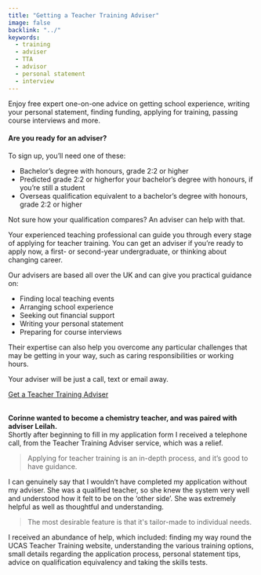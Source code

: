 ```yaml
---
title: "Getting a Teacher Training Adviser"
image: false
backlink: "../"
keywords:
  - training
  - adviser
  - TTA
  - advisor
  - personal statement
  - interview
---
```


Enjoy free expert one-on-one advice on getting school experience, writing your personal statement, finding funding, applying for training, passing course interviews and more.

#### Are you ready for an adviser?

To sign up, you’ll need one of these:

* Bachelor’s degree with honours, grade 2:2 or higher
* Predicted grade 2:2 or higherfor your bachelor’s degree with honours, if you’re still a student
* Overseas qualification equivalent to a bachelor’s degree with honours, grade 2:2 or higher

Not sure how your qualification compares? An adviser can help with that.

Your experienced teaching professional can guide you through every stage of applying for teacher training. You can get an adviser if you’re ready to apply now, a first- or second-year undergraduate, or thinking about changing career.

Our advisers are based all over the UK and can give you practical guidance on:

* Finding local teaching events	
* Arranging school experience
* Seeking out financial support
* Writing your personal statement
* Preparing for course interviews

Their expertise can also help you overcome any particular challenges that may be getting in your way, such as caring responsibilities or working hours. 

Your adviser will be just a call, text or email away.

<p class="call-to-action__action">
  <a href="/tta-service">Get a Teacher Training <span>Adviser</span></a>
</p>

<br>
<b>Corinne wanted to become a chemistry teacher, and was paired with adviser Leilah.</b>
<br>
Shortly after beginning to fill in my application form I received a telephone call, from the Teacher Training Adviser service, which was a relief. 

> Applying for teacher training is an in-depth process, and it’s good to have guidance.

I can genuinely say that I wouldn’t have completed my application without my adviser. She was a qualified teacher, so she knew the system very well and understood how it felt to be on the ‘other side’. She was extremely helpful as well as thoughtful and understanding.

> The most desirable feature is that it's tailor-made to individual needs. 

I received an abundance of help, which included: finding my way round the UCAS Teacher Training website, understanding the various training options, small details regarding the application process, personal statement tips, advice on qualification equivalency and taking the skills tests.
